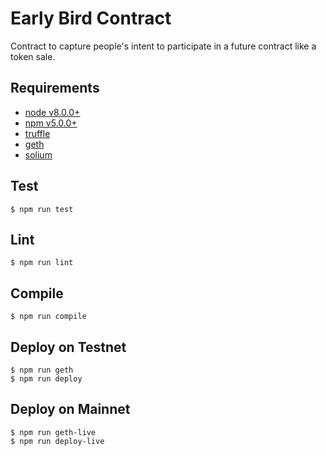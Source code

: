 # Early Bird Contract

Contract to capture people's intent to participate in a future contract like a token sale.

## Requirements

- [node v8.0.0+](https://nodejs.org/)
- [npm v5.0.0+](https://www.npmjs.com/)
- [truffle](http://truffleframework.com/)
- [geth](https://github.com/ethereum/go-ethereum)
- [solium](https://github.com/duaraghav8/solium)

## Test

```
$ npm run test
```


## Lint

```
$ npm run lint
```


## Compile

```
$ npm run compile
```


## Deploy on Testnet

```
$ npm run geth
$ npm run deploy
```


## Deploy on Mainnet

```
$ npm run geth-live
$ npm run deploy-live
```
